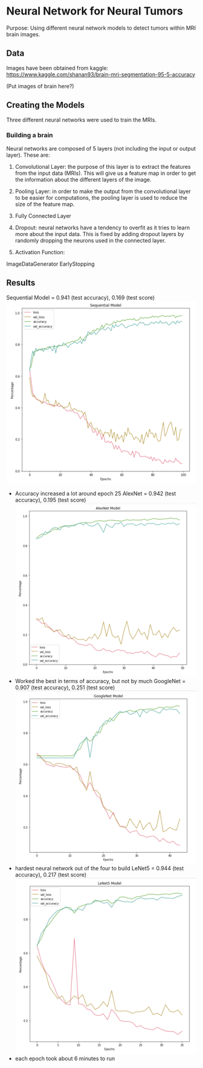 # Neural Network for Neural Tumors

Purpose: Using different neural network models to detect tumors within MRI brain images. 

## Data

Images have been obtained from kaggle: https://www.kaggle.com/shanan93/brain-mri-segmentation-95-5-accuracy

(Put images of brain here?)


## Creating the Models

Three different neural networks were used to train the MRIs. 

### Building a brain
Neural networks are composed of 5 layers (not including the input or output layer). These are:

1. Convolutional Layer: the purpose of this layer is to extract the features from the input data (MRIs). This will give us a feature map in order to get the information about the different layers of the image.

2. Pooling Layer: in order to make the output from the convolutional layer to be easier for computations, the pooling layer is used to reduce the size of the feature map.

3. Fully Connected Layer

4. Dropout: neural networks have a tendency to overfit as it tries to learn more about the input data. This is fixed by adding dropout layers by randomly dropping the neurons used in the connected layer. 

5. Activation Function: 


ImageDataGenerator
EarlyStopping


## Results

Sequential Model = 0.941 (test accuracy), 0.169 (test score)
![](images/sequential_model.png)
- Accuracy increased a lot around epoch 25
AlexNet = 0.942 (test accuracy), 0.195 (test score)
![](images/alex_model.png)
- Worked the best in terms of accuracy, but not by much
GoogleNet = 0.907 (test accuracy), 0.251 (test score)
![](images/google_model.png)
- hardest neural network out of the four to build
LeNet5 = 0.944 (test accuracy), 0.217 (test score)
![](images/lenet_model.png)
- each epoch took about 6 minutes to run

